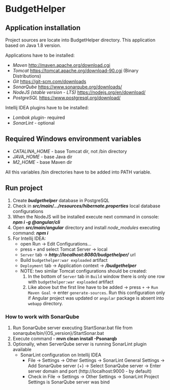 # BudgetHelper

## Application installation
Project sources are locate into BudgetHelper directory. This application based on Java 1.8 version.

Applications have to be installed:
* _Maven_ http://maven.apache.org/download.cgi
* _Tomcat_ https://tomcat.apache.org/download-90.cgi (Binary Distributions)
* _Git_ https://git-scm.com/downloads
* _SonarQube_ https://www.sonarqube.org/downloads/
* _NodeJS (stable version - LTS)_ https://nodejs.org/en/download/
* _PostgreSQL_ https://www.postgresql.org/download/

Intellij IDEA plugins have to be installed:
* _Lombok plugin_- required
* _SonarLint_ - optional

## Required Windows environment variables
* _CATALINA_HOME_ - base Tomcat dir, not /bin directory
* _JAVA_HOME_ - base Java dir
* _M2_HOME_ - base Maven dir

All this variables /bin directories have to be added into PATH variable.

## Run project
1. Create _**budgethelper**_ database in PostgreSQL
2. Check in _**src/main/.../resources/hibernate.properties**_ local database configurations
3. When the NodeJS will be installed execute next command in console: _**npm i -g @angular/cli**_
4. Open _**src/main/angular**_ directory and install _node_modules_ executing command: _**npm i**_
5. For Intellij IDEA:
    * open Run -> Edit Configurations...
    * press `+` and select Tomcat Server -> local
    * `Server` tab -> _**http://localhost:8080/budgethelper/**_ url
    * Build `budgethelper:war exploaded` artifact
    * `Deployment` tab -> Application context -> _**/budgethelper**_
    * NOTE: two similar Tomcat configurations should be created:
        1. In the bottom of `Server` tab in `Build` window there is only one row with `budgethelper:war exploaded` artifact
        2. Like above but the first line have to be added -> press `+` -> `Run Maven Goal` -> enter `generate-sources`. 
        Run this configuration only if Angular project was updated or `angular` package is absent into `webapp` directory.

### How to work with SonarQube
1. Run SonarQube server executing StartSonar.bat file from sonarqube/bin/{OS_version}/StartSonar.bat
2. Execute command - **mvn clean install -Psonarqb**
3. Optionally, when ServerQube server is running SonarLint plugin available
    * SonarLint configuration on Intellij IDEA
        * File -> Settings -> Other Settings -> SonarLint General Settings -> Add SonarQube server (+) 
        -> Select SonarQube server -> Enter server domain and port (http://localhost:9000 - by default)
        * Check in File -> Settings -> Other Settings -> SonarLint Project Settings is SonarQube server was bind
        
